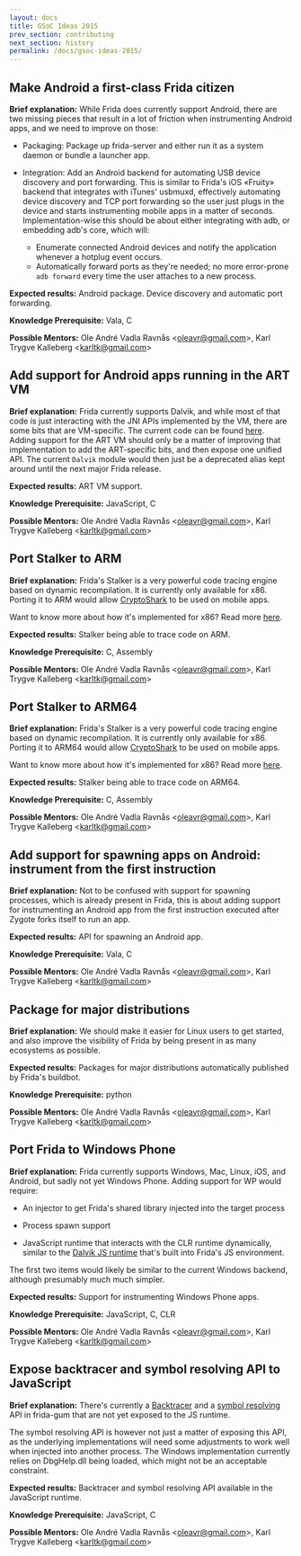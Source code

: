 ```yaml
---
layout: docs
title: GSoC Ideas 2015
prev_section: contributing
next_section: history
permalink: /docs/gsoc-ideas-2015/
---
```


## Make Android a first-class Frida citizen

**Brief explanation:** While Frida does currently support Android, there
are two missing pieces that result in a lot of friction when instrumenting
Android apps, and we need to improve on those:

- Packaging: Package up frida-server and either run it as a system
daemon or bundle a launcher app.

- Integration: Add an Android backend for automating USB device discovery
and port forwarding. This is similar to Frida's iOS «Fruity» backend that
integrates with iTunes' usbmuxd, effectively automating device discovery
and TCP port forwarding so the user just plugs in the device and starts
instrumenting mobile apps in a matter of seconds.
Implementation-wise this should be about either integrating with adb, or
embedding adb's core, which will:
  - Enumerate connected Android devices and notify the application
  whenever a hotplug event occurs.
  - Automatically forward ports as they're needed; no more error-prone
  `adb forward` every time the user attaches to a new process.

**Expected results:** Android package. Device discovery and automatic port
forwarding.

**Knowledge Prerequisite:** Vala, C

**Possible Mentors:** Ole André Vadla Ravnås &lt;[oleavr@gmail.com](mailto:oleavr@gmail.com)&gt;, Karl Trygve Kalleberg &lt;[karltk@gmail.com](mailto:karltk@gmail.com)&gt;


## Add support for Android apps running in the ART VM

**Brief explanation:** Frida currently supports Dalvik, and while most of
that code is just interacting with the JNI APIs implemented by the VM, there
are some bits that are VM-specific. The current code can be found [here](https://github.com/frida/frida-gum/blob/42b69917976f43ba3ec4297046b319970dc037dd/gum/gumscript-runtime-dalvik.js).
Adding support for the ART VM should only be a matter of improving
that implementation to add the ART-specific bits, and then expose one
unified API. The current `Dalvik` module would then just be a
deprecated alias kept around until the next major Frida release.

**Expected results:** ART VM support.

**Knowledge Prerequisite:** JavaScript, C

**Possible Mentors:** Ole André Vadla Ravnås &lt;[oleavr@gmail.com](mailto:oleavr@gmail.com)&gt;, Karl Trygve Kalleberg &lt;[karltk@gmail.com](mailto:karltk@gmail.com)&gt;


## Port Stalker to ARM

**Brief explanation:** Frida's Stalker is a very powerful code tracing engine
based on dynamic recompilation. It is currently only available for x86. Porting
it to ARM would allow [CryptoShark](https://github.com/frida/cryptoshark) to be
used on mobile apps.

Want to know more about how it's implemented for x86? Read more [here](https://medium.com/@oleavr/anatomy-of-a-code-tracer-b081aadb0df8).

**Expected results:** Stalker being able to trace code on ARM.

**Knowledge Prerequisite:** C, Assembly

**Possible Mentors:** Ole André Vadla Ravnås &lt;[oleavr@gmail.com](mailto:oleavr@gmail.com)&gt;, Karl Trygve Kalleberg &lt;[karltk@gmail.com](mailto:karltk@gmail.com)&gt;


## Port Stalker to ARM64

**Brief explanation:** Frida's Stalker is a very powerful code tracing engine
based on dynamic recompilation. It is currently only available for x86. Porting
it to ARM64 would allow [CryptoShark](https://github.com/frida/cryptoshark) to
be used on mobile apps.

Want to know more about how it's implemented for x86? Read more [here](https://medium.com/@oleavr/anatomy-of-a-code-tracer-b081aadb0df8).

**Expected results:** Stalker being able to trace code on ARM64.

**Knowledge Prerequisite:** C, Assembly

**Possible Mentors:** Ole André Vadla Ravnås &lt;[oleavr@gmail.com](mailto:oleavr@gmail.com)&gt;, Karl Trygve Kalleberg &lt;[karltk@gmail.com](mailto:karltk@gmail.com)&gt;


## Add support for spawning apps on Android: instrument from the first instruction

**Brief explanation:** Not to be confused with support for spawning processes,
which is already present in Frida, this is about adding support for
instrumenting an Android app from the first instruction executed after Zygote
forks itself to run an app.

**Expected results:** API for spawning an Android app.

**Knowledge Prerequisite:** Vala, C

**Possible Mentors:** Ole André Vadla Ravnås &lt;[oleavr@gmail.com](mailto:oleavr@gmail.com)&gt;, Karl Trygve Kalleberg &lt;[karltk@gmail.com](mailto:karltk@gmail.com)&gt;


## Package for major distributions

**Brief explanation:** We should make it easier for Linux users to get started,
and also improve the visibility of Frida by being present in as many ecosystems
as possible.

**Expected results:** Packages for major distributions automatically published
by Frida's buildbot.

**Knowledge Prerequisite:** python

**Possible Mentors:** Ole André Vadla Ravnås &lt;[oleavr@gmail.com](mailto:oleavr@gmail.com)&gt;, Karl Trygve Kalleberg &lt;[karltk@gmail.com](mailto:karltk@gmail.com)&gt;


## Port Frida to Windows Phone

**Brief explanation:** Frida currently supports Windows, Mac, Linux, iOS, and
Android, but sadly not yet Windows Phone. Adding support for WP would require:

- An injector to get Frida's shared library injected into the target process

- Process spawn support

- JavaScript runtime that interacts with the CLR runtime
dynamically, similar to the [Dalvik JS runtime](https://github.com/frida/frida-gum/blob/42b69917976f43ba3ec4297046b319970dc037dd/gum/gumscript-runtime-dalvik.js)
that's built into Frida's JS environment.

The first two items would likely be similar to the current Windows backend,
although presumably much much simpler.

**Expected results:** Support for instrumenting Windows Phone apps.

**Knowledge Prerequisite:** JavaScript, C, CLR

**Possible Mentors:** Ole André Vadla Ravnås &lt;[oleavr@gmail.com](mailto:oleavr@gmail.com)&gt;, Karl Trygve Kalleberg &lt;[karltk@gmail.com](mailto:karltk@gmail.com)&gt;


## Expose backtracer and symbol resolving API to JavaScript

**Brief explanation:** There's currently a [Backtracer](https://github.com/frida/frida-gum/blob/42b69917976f43ba3ec4297046b319970dc037dd/gum/gumbacktracer.h)
and a [symbol resolving](https://github.com/frida/frida-gum/blob/42b69917976f43ba3ec4297046b319970dc037dd/gum/gumsymbolutil.h)
API in frida-gum that are not yet exposed to the JS runtime.

The symbol resolving API is however not just a matter of exposing this API,
as the underlying implementations will need some adjustments to work well
when injected into another process. The Windows implementation currently
relies on DbgHelp.dll being loaded, which might not be an acceptable constraint.

**Expected results:** Backtracer and symbol resolving API available in the JavaScript runtime.

**Knowledge Prerequisite:** JavaScript, C

**Possible Mentors:** Ole André Vadla Ravnås &lt;[oleavr@gmail.com](mailto:oleavr@gmail.com)&gt;, Karl Trygve Kalleberg &lt;[karltk@gmail.com](mailto:karltk@gmail.com)&gt;
